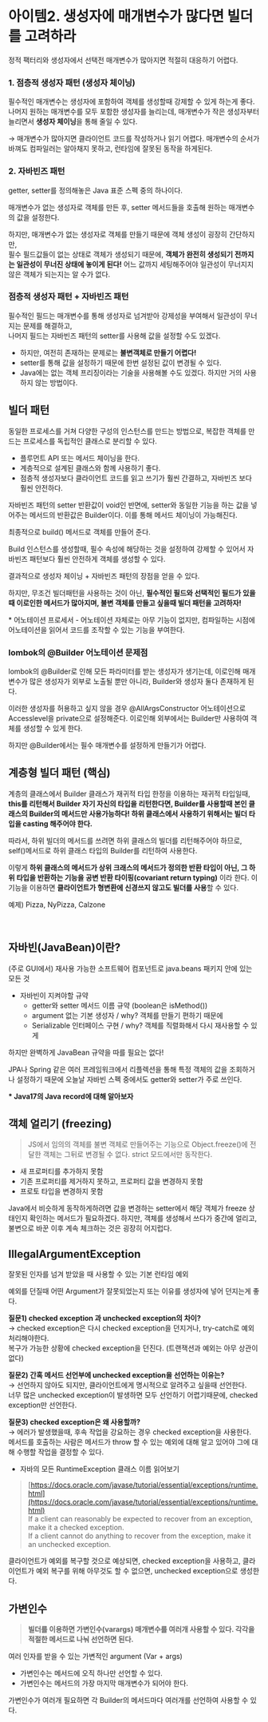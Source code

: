 # 아이템2. 생성자에 매개변수가 많다면 빌더를 고려하라

정적 팩터리와 생성자에서 선택전 매개변수가 많아지면 적절히 대응하기 어렵다.

### **1. 점층적 생성자 패턴 (생성자 체이닝)**

필수적인 매개변수는 생성자에 포함하여 객체를 생성할때 강제할 수 있게 하는게 좋다.
나머지 원하는 매개변수를 모두 포함한 생성자를 늘리는데, 매개변수가 작은 생성자부터 늘리면서 **생성자 체이닝**을 통해 줄일 수 있다.

→ 매개변수가 많아지면 클라이언트 코드를 작성하거나 읽기 어렵다. 매개변수의 순서가 바껴도 컴파일러는 알아채지 못하고, 런타임에 잘못된 동작을 하게된다.

### **2. 자바빈즈 패턴**

getter, setter를 정의해놓은 Java 표준 스펙 중의 하나이다.

매개변수가 없는 생성자로 객체를 만든 후, setter 메서드들을 호출해 원하는 매개변수의 값을 설정한다.

하지만, 매개변수가 없는 생성자로 객체를 만들기 때문에 객체 생성이 굉장히 간단하지만,  
필수 필드값들이 없는 상태로 객체가 생성되기 때문에, **객체가 완전히 생성되기 전까지는 일관성이 무너진 상태에 놓이게 된다!** 어느 값까지 세팅해주어야 일관성이 무너지지 않은 객체가 되는지는 알 수가 없다.

### **점층적 생성자 패턴 + 자바빈즈 패턴**

필수적인 필드는 매개변수를 통해 생성자로 넘겨받아 강제성을 부여해서 일관성이 무너지는 문제를 해결하고,  
나머지 필드는 자바빈즈 패턴의 setter를 사용해 값을 설정할 수도 있겠다.

- 하지만, 여전히 존재하는 문제로는 **불변객체로 만들기 어렵다!**
- setter를 통해 값을 설정하기 때문에 한번 설정된 값이 변경될 수 있다.
- Java에는 없는 객체 프리징이라는 기술을 사용해볼 수도 있겠다. 하지만 거의 사용하지 않는 방법이다.

## 빌더 패턴

동일한 프로세스를 거쳐 다양한 구성의 인스턴스를 만드는 방법으로,  복잡한 객체를 만드는 프로세스를 독립적인 클래스로 분리할 수 있다.

- 플루먼트 API 또는 메서드 체이닝을 한다.
- 계층적으로 설계된 클래스와 함께 사용하기 좋다.
- 점층적 생성자보다 클라이언트 코드를 읽고 쓰기가 훨씬 간결하고, 자바빈즈 보다 훨씬 안전하다.

자바빈즈 패턴의 setter 반환값이 void인 반면에, setter와 동일한 기능을 하는 값을 넣어주는 메서드의 반환값은 Builder이다. 이를 통해 메서드 체이닝이 가능해진다.

최종적으로 build() 메서드로 객체를 만들어 준다.

Build 인스턴스를 생성할때, 필수 속성에 해당하는 것을 설정하여 강제할 수 있어서 자바빈즈 패턴보다 훨씬 안전하게 객체를 생성할 수 있다.

결과적으로 생성자 체이닝 + 자바빈즈 패턴의 장점을 얻을 수 있다.

하지만, 무조건 빌더패턴을 사용하는 것이 아닌, **필수적인 필드와 선택적인 필드가 있을때 이로인한 메서드가 많아지며, 불변 객체를 만들고 싶을때 빌더 패턴을 고려하자!**

 \* 어노테이션 프로세서 - 어노테이션 자체로는 아무 기능이 없지만, 컴파일하는 시점에 어노테이션을 읽어서 코드를 조작할 수 있는 기능을 부여한다.

### lombok의 @Builder 어노테이션 문제점

lombok의 @Builder로 인해 모든 파라미터를 받는 생성자가 생기는데, 이로인해 매개변수가 많은 생성자가 외부로 노출될 뿐만 아니라, Builder와 생성자 둘다 존재하게 된다.

이러한 생성자를 허용하고 싶지 않을 경우 @AllArgsConstructor 어노테이션으로 Accesslevel을 private으로 설정해준다. 이로인해 외부에서는 Builder만 사용하여 객체를 생성할 수 있게 한다.

하지만 @Builder에서는 필수 매개변수를 설정하게 만들기가 어렵다.

## 계층형 빌더 패턴 (핵심)

계층의 클래스에서 Builder 클래스가 재귀적 타입 한정을 이용하는 재귀적 타입일때,  
**this를 리턴해서 Builder 자기 자신의 타입을 리턴한다면, Builder를 사용할때 본인 클래스의 Builder의 메서드만 사용가능하다! 
하위 클래스에서 사용하기 위해서는 빌더 타입을 casting 해주어야 한다.**

따라서, 하위 빌더의 메서드를 쓰려면 하위 클래스의 빌더를 리턴해주어야 하므로, self()메서드로 하위 클래스 타입의 Builder를 리턴하여 사용한다.

이렇게 **하위 클래스의 메서드가 상위 크래스의 메서드가 정의한 반환 타입이 아닌, 그 하위 타입을 반환하는 기능을 공변 반환 타이핑(covariant return typing)** 이라 한다. 
이 기능을 이용하면 **클라이언트가 형변환에 신경쓰지 않고도 빌더를 사용**할 수 있다.

예제) Pizza, NyPizza, Calzone

<br/>

## 자바빈(JavaBean)이란?

(주로 GUI에서) 재사용 가능한 소프트웨어 컴포넌트로 java.beans 패키지 안에 있는 모든 것

- 자바빈이 지켜야할 규약
    - getter와 setter 메서드 이름 규약 (boolean은 isMethod())
    - argument 없는 기본 생성자 / why? 객체를 만들기 편하기 때문에
    - Serializable 인터페이스 구현 / why? 객체를 직렬화해서 다시 재사용할 수 있게

하지만 완벽하게 JavaBean 규약을 따를 필요는 없다!

JPA나 Spring 같은 여러 프레임워크에서 리플렉션을 통해 특정 객체의 값을 조회하거나 설정하기 때문에 오늘날 자바빈 스펙 중에서도 getter와 setter가 주로 쓰인다.

**\* Java17의 Java record에 대해 알아보자**

## 객체 얼리기 (freezing)

>JS에서 임의의 객체를 불변 객체로 만들어주는 기능으로 Object.freeze()에 전달한 객체는 그뒤로 변경될 수 없다. strict 모드에서만 동작한다.

- 새 프로퍼티를 추가하지 못함
- 기존 프로퍼티를 제거하지 못하고, 프로퍼티 값을 변경하지 못함
- 프로토 타입을 변경하지 못함

Java에서 비슷하게 동작하게하려면 값을 변경하는 setter에서 해당 객체가 freeze 상태인지 확인하는 메서드가 필요하겠다. 하지만, 객체를 생성해서 쓰다가 중간에 얼리고, 불변으로 바꾼 이후 계속 체크하는 것은 굉장히 어지럽다.

## IllegalArgumentException

잘못된 인자를 넘겨 받았을 때 사용할 수 있는 기본 런타임 예외

예외를 던질때 어떤 Argument가 잘못되었는지 또는 이유를 생성자에 넣어 던지는게 좋다.

**질문1) checked exception 과 unchecked exception의 차이?**  
→ checked exception은 다시 checked exception을 던지거나, try-catch로 예외 처리해야한다.  
복구가 가능한 상황에 checked exception을 던진다. (트랜잭션과 예외는 아무 상관이 없다)

**질문2) 간혹 메서드 선언부에 unchecked exception을 선언하는 이유는?**  
→ 선언하지 않아도 되지만, 클라이언트에게 명시적으로 알려주고 싶을때 선언한다.  
너무 많은 unchecked exception이 발생하면 모두 선언하기 어렵기때문에, checked exception만 선언한다.

**질문3) checked exception은 왜 사용할까?**  
→ 에러가 발생했을때, 후속 작업을 강요하는 경우 checked exception을 사용한다.  
메서드를 호출하는 사람은 메서드가 throw 할 수 있는 예외에 대해 알고 있어야 그에 대해 수행할 작업을 결정할 수 있다.

* 자바의 모든 RuntimeException 클래스 이름 읽어보기

> [https://docs.oracle.com/javase/tutorial/essential/exceptions/runtime.html](https://docs.oracle.com/javase/tutorial/essential/exceptions/runtime.html)  
>If a client can reasonably be expected to recover from an exception, make it a checked exception.   
>If a client cannot do anything to recover from the exception, make it an unchecked exception.

클라이언트가 예외를 복구할 것으로 예상되면, checked exception을 사용하고, 클라이언트가 예외 복구를 위해 아무것도 할 수 없으면, unchecked exception으로 생성한다.

## 가변인수

>**빌더를 이용하면 가변인수(varargs) 매개변수를 여러개 사용할 수 있다. 각각을 적절한 메서드로 나눠 선언하면 된다.**

여러 인자를 받을 수 있는 가변적인 argument (Var + args)

- 가변인수는 메서드에 오직 하나만 선언할 수 있다.
- 가변인수는 메서드의 가장 마지막 매개변수가 되어야 한다.

가변인수가 여러개 필요하면 각 Builder의 메서드마다 여러개를 선언하여 사용할 수 있다.